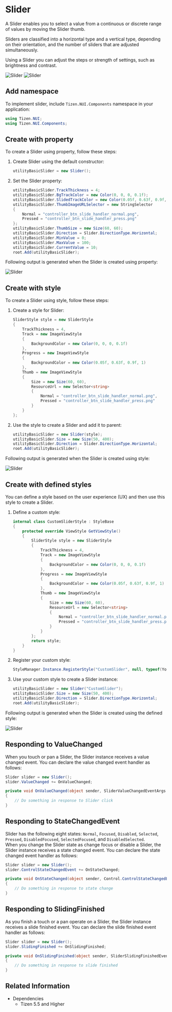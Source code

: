 # Slider

A Slider enables you to select a value from a continuous or discrete range of values by moving the Slider thumb.

Sliders are classified into a horizontal type and a vertical type, depending on their orientation, and the number of sliders that are adjusted simultaneously.

Using a Slider you can adjust the steps or strength of settings, such as brightness and contrast.

![Slider](./media/slider.png) ![Slider](./media/slider2.png)

## Add namespace
To implement slider, include `Tizen.NUI.Components` namespace in your application:

```cs
using Tizen.NUI;
using Tizen.NUI.Components;
```

## Create with property

To create a Slider using property, follow these steps:

1. Create Slider using the default constructor:

    ```cs
    utilityBasicSlider = new Slider();
    ```

2. Set the Slider property:

    ```cs
    utilityBasicSlider.TrackThickness = 4;
    utilityBasicSlider.BgTrackColor = new Color(0, 0, 0, 0.1f);
    utilityBasicSlider.SlidedTrackColor = new Color(0.05f, 0.63f, 0.9f, 1);
    utilityBasicSlider.ThumbImageURLSelector = new StringSelector
    {
        Normal = "controller_btn_slide_handler_normal.png",
        Pressed = "controller_btn_slide_handler_press.png"
    };
    utilityBasicSlider.ThumbSize = new Size(60, 60);
    utilityBasicSlider.Direction = Slider.DirectionType.Horizontal;
    utilityBasicSlider.MinValue = 0;
    utilityBasicSlider.MaxValue = 100;
    utilityBasicSlider.CurrentValue = 10;
    root.Add(utilityBasicSlider);
    ```

Following output is generated when the Slider is created using property:

![Slider](./media/slider.gif)

## Create with style

To create a Slider using style, follow these steps:

1. Create a style for Slider:

    ```cs
    SliderStyle style = new SliderStyle
    {
        TrackThickness = 4,
        Track = new ImageViewStyle
        {
            BackgroundColor = new Color(0, 0, 0, 0.1f)
        },
        Progress = new ImageViewStyle
        {
            BackgroundColor = new Color(0.05f, 0.63f, 0.9f, 1)
        },
        Thumb = new ImageViewStyle
        {
            Size = new Size(60, 60),
            ResourceUrl = new Selector<string>
            {
                Normal = "controller_btn_slide_handler_normal.png",
                Pressed = "controller_btn_slide_handler_press.png"
            }
        }
    };
    ```

2. Use the style to create a Slider and add it to parent:

    ```cs
    utilityBasicSlider = new Slider(style);
    utilityBasicSlider.Size = new Size(50, 400);
    utilityBasicSlider.Direction = Slider.DirectionType.Horizontal;
    root.Add(utilityBasicSlider);
    ```

Following output is generated when the Slider is created using style:

![Slider](./media/slider.gif)

## Create with defined styles

You can define a style based on the user experience (UX) and then use this style to create a Slider.

1. Define a custom style:

    ```cs
    internal class CustomSliderStyle : StyleBase
    {
        protected override ViewStyle GetViewStyle()
        {
            SliderStyle style = new SliderStyle
            {
                TrackThickness = 4,
                Track = new ImageViewStyle
                {
                    BackgroundColor = new Color(0, 0, 0, 0.1f)
                },
                Progress = new ImageViewStyle
                {
                    BackgroundColor = new Color(0.05f, 0.63f, 0.9f, 1)
                },
                Thumb = new ImageViewStyle
                {
                    Size = new Size(60, 60),
                    ResourceUrl = new Selector<string>
                    {
                        Normal = "controller_btn_slide_handler_normal.png",
                        Pressed = "controller_btn_slide_handler_press.png"
                    }
                }
            };
            return style;
        }
    }
    ```

2. Register your custom style:

    ```cs
    StyleManager.Instance.RegisterStyle("CustomSlider", null, typeof(YourNameSpace.CustomSliderStyle));
    ```

3. Use your custom style to create a Slider instance:

    ```cs
    utilityBasicSlider = new Slider("CustomSlider");
    utilityBasicSlider.Size = new Size(50, 400);
    utilityBasicSlider.Direction = Slider.DirectionType.Horizontal;
    root.Add(utilityBasicSlider);
    ```

Following output is generated when the Slider is created using the defined style:

![Slider](./media/slider.gif)

## Responding to ValueChanged

When you touch or pan a Slider, the Slider instance receives a value changed event.
You can declare the value changed event handler as follows:

```cs
Slider slider = new Slider();
slider.ValueChanged += OnValueChanged;
```

```cs
private void OnValueChanged(object sender, SliderValueChangedEventArgs args)
{
    // Do something in response to Slider click
}
```

## Responding to StateChangedEvent

Slider has the following eight states: `Normal`, `Focused`, `Disabled`, `Selected`, `Pressed`, `DisabledFocused`, `SelectedFocused`, and `DisabledSelected`.  
When you change the Slider state as change focus or disable a Slider, the Slider instance receives a state changed event. You can declare the state changed event handler as follows:

```cs
Slider slider = new Slider();
slider.ControlStateChangedEvent += OnStateChanged;
```

```cs
private void OnStateChanged(object sender, Control.ControlStateChangedEventArgs e)
{
    // Do something in response to state change
}
```

## Responding to SlidingFinished

As you finish a touch or a pan operate on a Slider, the Slider instance receives a slide finished event. You can declare the slide finished event handler as follows:

```cs
Slider slider = new Slider();
slider.SlidingFinished += OnSlidingFinished;
```

```cs
private void OnSlidingFinished(object sender, SliderSlidingFinishedEventArgs args)
{
    // Do something in response to slide finished
}
```

## Related Information

- Dependencies
  -   Tizen 5.5 and Higher